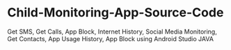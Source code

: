 # Child-Monitoring-App-Source-Code
Get SMS, Get Calls, App Block, Internet History, Social Media Monitoring, Get Contacts, App Usage History, App Block using Android Studio JAVA
